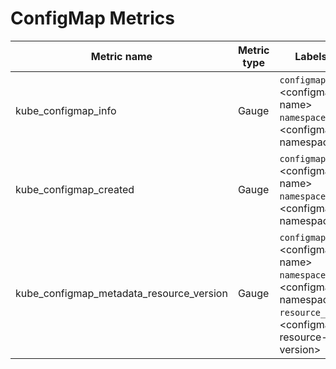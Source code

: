# ConfigMap Metrics

| Metric name| Metric type | Labels/tags | Status |
| ---------- | ----------- | ----------- | ----------- |
| kube_configmap_info | Gauge | `configmap`=&lt;configmap-name&gt; <br> `namespace`=&lt;configmap-namespace&gt; | STABLE |
| kube_configmap_created  | Gauge | `configmap`=&lt;configmap-name&gt; <br> `namespace`=&lt;configmap-namespace&gt; | STABLE |
| kube_configmap_metadata_resource_version | Gauge | `configmap`=&lt;configmap-name&gt; <br> `namespace`=&lt;configmap-namespace&gt; <br> `resource_version`=&lt;configmap-resource-version&gt; | STABLE |
